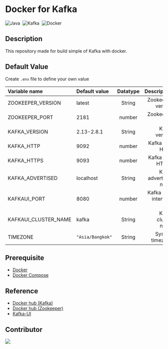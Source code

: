 # Docker for Kafka

![Java](https://img.shields.io/badge/Java-E32C2E?logo=Java&style=flat&logoColor=ffffff)&nbsp;
![Kafka](https://img.shields.io/badge/Kafka-231F20?&style=flat&logo=apache-kafka&logoColor=F7F7F7)&nbsp;
![Docker](https://img.shields.io/badge/Docker-2496ED?&style=flat&logo=docker&logoColor=ffffff)&nbsp;

## Description

This repository made for build simple of Kafka with docker.

## Default Value

Create `.env` file to define your own value

| Variable name | Default value | Datatype | Description |
|:--------------|:--------------|:--------:|------------:|
|ZOOKEEPER_VERSION|latest|String|Zookeeper version|
|ZOOKEEPER_PORT|2181|number|Zookeeper port|
|KAFKA_VERSION|2.13-2.8.1|String|Kafka version|
|KAFKA_HTTP|9092|number|Kafka port HTTP|
|KAFKA_HTTPS|9093|number|Kafka port HTTPS|
|KAFKA_ADVERTISED|localhost|String|Kafka advertised name|
|KAFKAUI_PORT|8080|number|Kafka user interface port|
|KAFKAUI_CLUSTER_NAME|kafka|String|Kafka cluster name|
|TIMEZONE|`"Asia/Bangkok"`|String|System timezone|

## Prerequisite

- [Docker](https://docs.docker.com/engine/install/ubuntu/)
- [Docker Compose](https://docs.docker.com/compose/install/)

## Reference

* [Docker hub (Kafka)](https://hub.docker.com/r/wurstmeister/kafka)
* [Docker hub (Zookeeper)](https://hub.docker.com/r/wurstmeister/zookeeper)
* [Kafka-UI](https://github.com/provectus/kafka-ui)

## Contributor

<a href="https://github.com/Harin3Bone">
<img src="https://img.shields.io/badge/Harin3Bone-181717?style=flat&logo=github&logoColor=ffffff">
</a>